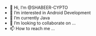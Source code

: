 - 👋 Hi, I’m @SHABEER-CYPTO
- 👀 I’m interested in Android Development
- 🌱 I’m currently Java
- 💞️ I’m looking to collaborate on ...
- 📫 How to reach me ...

<!---
SHABEER-CYPTO/SHABEER-CYPTO is a ✨ special ✨ repository because its `README.md` (this file) appears on your GitHub profile.
You can click the Preview link to take a look at your changes.
--->
